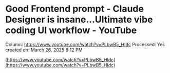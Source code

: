 # Good Frontend prompt - Claude Designer is insane...Ultimate vibe coding UI workflow - YouTube

Column: https://www.youtube.com/watch?v=PLbwB5_HIdc
Processed: Yes
created on: March 26, 2025 8:12 PM

[https://www.youtube.com/watch?v=PLbwB5_HIdc](https://www.youtube.com/watch?v=PLbwB5_HIdc)
